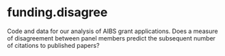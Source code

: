 # funding.disagree
Code and data for our analysis of AIBS grant applications. Does a measure of disagreement between panel members predict the subsequent number of citations to published papers?
